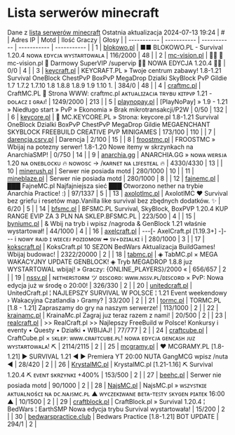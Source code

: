 
# Lista serwerów minecraft
Dane z [lista serwerów minecraft](https://mcserwery.pl/)
Ostatnia aktualizacja 2024-07-13 19:24
| # | Adres IP | Motd | Ilość Graczy | Głosy |
| ----------- | ----------- | ----------- | ----------- | ----------- |
| 1 | 	[blokowo.pl](https://mcserwery.pl/serwery/minecraft/98/) | ■■ BLOKOWO.PL - Survival 1.20.4 ɴᴏᴡᴀ ᴇᴅʏᴄᴊᴀ ᴡʏꜱᴛᴀʀᴛᴏᴡᴀʟᴀ | 116/2000 | 48 |
| 2 | 	[mc-vision.pl](https://mcserwery.pl/serwery/minecraft/211/) |   mc-vision.pl  Darmowy SuperVIP /supervip  NOWA EDYCJA 1.20.4  | 0/0 | 4 |
| 3 | 	[keycraft.pl](https://mcserwery.pl/serwery/minecraft/255/) | KEYCRAFT.PL » Twoje centrum zabawy! 1.8-1.21 Survival OneBlock ChestPvP BoxPvP MegaDrop Dzialki SkyBlock PvP Gildie 1.7 1.7.2 1.7.10 1.8 1.8.8 1.8.9 1.9 1.10 1. | 384/0 | 48 |
| 4 | 	[craftmc.pl](https://mcserwery.pl/serwery/minecraft/87/) | CraftMC.PL ➟ Strona WWW: craftmc.pl ᴀᴋᴛᴜᴀʟɪᴢᴀᴄᴊᴀ ᴛʀʏʙᴜ ᴋɪᴛᴘᴠᴘ 1.21 - ᴅᴏʟᴀᴄᴢ ɪ ɢʀᴀᴊ! | 1249/2000 | 213 |
| 5 | 	[playnopay.pl](https://mcserwery.pl/serwery/minecraft/257/) | [PlayNoPay] » 1.9 - 1.21 » Niedługo start » PvP » Ekonomia » Brak mikrotransakcji/P2W | 0/50 | 132 |
| 6 | 	[keycore.pl](https://mcserwery.pl/serwery/minecraft/252/) | ◈ MC.KEYCORE.PL » Strona: keycore.pl 1.8-1.21 Survival OneBlock Dzialki BoxPvP ChestPvP MegaDrop Gildie MEGAENCHANT SKYBLOCK FREEBUILD CREATIVE PVP MINIGAMES | 173/100 | 110 |
| 7 | 	[darencja.csrv.pl](https://mcserwery.pl/serwery/minecraft/9/) | Darencja | 2/100 | 15 |
| 8 | 	[froostmc.pl](https://mcserwery.pl/serwery/minecraft/263/) |  FROOSTMC » Wbijaj na potezny serwer! 1.8-1.20 Nowe itemy w skrzynkach na AnarchiaSMP! | 0/750 | 14 |
| 9 | 	[anarchia.gg](https://mcserwery.pl/serwery/minecraft/14/) | ANARCHIA.GG » ɴᴏᴡᴀ ᴡᴇʀѕᴊᴀ 1.20 ɴᴀ ᴏɴᴇʙʟᴏᴄᴋᴜ 🔥 ɴᴏᴡᴏѕᴄ → /ᴋᴀʀɴᴇᴛ ɴᴀ ʟɪꜰᴇѕᴛᴇᴀʟ 🔥 | 4330/4330 | 13 |
| 10 | 	[minerush.pl](https://mcserwery.pl/serwery/minecraft/749/) | Serwer nie posiada motd | 280/1000 | 10 |
| 11 | 	[mineblaze.pl](https://mcserwery.pl/serwery/minecraft/751/) | Serwer nie posiada motd | 280/1000 | 8 |
| 12 | 	[fajnemc.pl](https://mcserwery.pl/serwery/minecraft/100/) | ███ FajneMC.pl  Najfajniejsza sieć ███ Otworzono nether na trybie Anarchia Practice! :) | 97/1337 | 5 |
| 13 | 	[axolotlmc.pl](https://mcserwery.pl/serwery/minecraft/251/) | AxolotlMC ❤ Survival bez griefu i resetów map.Vanilla like survival bez zbędnych dodatków. ✨ | 6/20 | 5 |
| 14 | 	[bfsmc.pl](https://mcserwery.pl/serwery/minecraft/2/) | BFSMC.PL  Survival, SkyBlock, BoxPVP 1.20.4 KUP RANGE EVIP ZA 3 PLN NA SKLEP.BFSMC.PL | 223/500 | 4 |
| 15 | 	[byniumc.pl](https://mcserwery.pl/serwery/minecraft/157/) | & Wbij na tryb i wpisz /nagroda & GenBlock 1.21 właśnie wystartował! | 44/1000 | 4 |
| 16 | 	[axelcraft.pl](https://mcserwery.pl/serwery/minecraft/223/) | ---[- AxelCraft.pl [1.19.3+] -]--- i ɴᴏᴡʏ ʀᴀᴊᴅ ɪ ᴡɪᴇᴄᴇᴊ ᴘᴏᴢɪᴏᴍᴏᴡ ➡ ꜱᴠ+ᴅᴢɪᴀʟᴋɪ i | 280/1000 | 3 |
| 17 | 	[kokscraft.pl](https://mcserwery.pl/serwery/minecraft/1/) | KoksCraft.pl  10 SEZON BedWars Aktualizacja BuildGames! Wbijaj budowac! | 2322/20000 | 2 |
| 18 | 	[tabmc.pl](https://mcserwery.pl/serwery/minecraft/3/) | ◈ TabMC.pl × MEGA WAKACYJNY UPDATE GENBLOCK!  ◈ Tryb MEGADROP 1.8.8 juz WYSTARTOWAL wbijaj! » Graczy: {ONLINE_PLAYERS}/2000 « | 656/657 | 2 |
| 19 | 	[nssv.pl](https://mcserwery.pl/serwery/minecraft/4/) | ɴᴇᴛʜᴇʀꜱᴛᴏʀᴍ ツ ᴅɪꜱᴄᴏʀᴅ: ᴡᴡᴡ.ɴꜱꜱᴠ.ᴘʟ/ᴅɪꜱᴄᴏʀᴅ  × PvP: Nowa edycja już w środę o 20:00! | 326/330 | 2 |
| 20 | 	[unitedcraft.pl](https://mcserwery.pl/serwery/minecraft/11/) | UnitedCraft.pl ¦ NAJLEPSZY SURVIVAL W POLSCE ¦ 1.21 Event weekendowy › Wakacyjna Czatlandia › Gramy? | 33/200 | 2 |
| 21 | 	[tormc.pl](https://mcserwery.pl/serwery/minecraft/35/) | TORMC.PL [1.8 - 1.21] Zapraszamy do gry na naszym serwerze! | 113/1000 | 2 |
| 22 | 	[krainamc.pl](https://mcserwery.pl/serwery/minecraft/39/) | KrainaMc.pl  Zagraj juz teraz razem z nami! | 20/500 | 2 |
| 23 | 	[realcraft.pl](https://mcserwery.pl/serwery/minecraft/63/) | >> RealCraft.pl >> Najlepszy FreeBuild w Polsce! Konkursy i eventy • Questy • Działki • WBIJAJ! | 77/777 | 2 |
| 24 | 	[craftcube.pl](https://mcserwery.pl/serwery/minecraft/196/) | CraftCube.pl × ꜱᴋʟᴇᴘ: ᴡᴡᴡ.ᴄʀᴀꜰᴛᴄᴜʙᴇ.ᴘʟ!  ɴᴏᴡᴀ ᴇᴅʏᴄᴊᴀ ɢᴇɴᴄᴀꜱʜ ᴊᴜᴢ ᴡʏꜱᴛᴀʀᴛᴏᴡᴀʟᴀ! ⛏ | 2114/2115 | 2 |
| 25 | 	[mcgramy.pl](https://mcserwery.pl/serwery/minecraft/197/) | ❤ MCGRAMY.PL [1.8-1.21] ▶ SURVIVAL 1.21 ◀ ▶ Premiera YT 20:00  NUTA GangMCG  wpisz /nuta ◀ | 28/420 | 2 |
| 26 | 	[KrystalMC.pl](https://mcserwery.pl/serwery/minecraft/202/) | KrystalMC.pl [1.21-1.16]  ⛏ Survival 1.20.4 ⛏  ᴇᴠᴇɴᴛ sᴋʀᴢʏɴᴋɪ +400% | 153/500 | 2 |
| 27 | 	[beehc.pl](https://mcserwery.pl/serwery/minecraft/227/) | Serwer nie posiada motd | 90/1000 | 2 |
| 28 | 	[NajsMC.pl](https://mcserwery.pl/serwery/minecraft/237/) | NajsMC.pl » ᴡꜱᴢʏꜱᴛᴋɪᴇ ᴀᴋᴛᴜᴀʟɴᴏśᴄɪ ɴᴀ ᴅᴄ.ɴᴀᴊꜱᴍᴄ.ᴘʟ ▲ ᴡʏᴄᴢᴇᴋɪᴡᴀɴᴇ ʙᴇᴛᴀ-ᴛᴇꜱᴛʏ ꜱᴋʏɢᴇɴ ᴘɪᴀᴛᴇᴋ 16:00 ▲ | 10/1500 | 2 |
| 29 | 	[craftblock.pl](https://mcserwery.pl/serwery/minecraft/280/) | CraftBlock.pl » Survival 1.20.4 ¦ BedWars ¦ EarthSMP Nowa edycja trybu Survival wystartowała! | 15/200 | 2 |
| 30 | 	[bedwarspractice.club](https://mcserwery.pl/serwery/minecraft/283/) | Bedwars Practice [1.8-1.21] BOT UPDATE | 294/1 | 2 |
